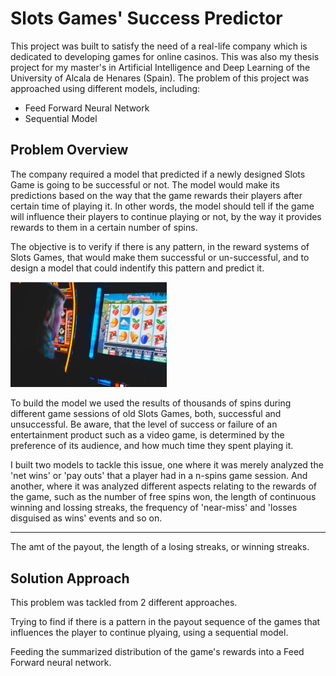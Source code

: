 # Slots Games' Success Predictor
This project was built to satisfy the need of a real-life company which is dedicated to developing games for online casinos. This was also my thesis project for my master's in Artificial Intelligence and Deep Learning of the University of Alcala de Henares (Spain). The problem of this project was approached using different models, including:

* Feed Forward Neural Network
* Sequential Model

## Problem Overview

The company required a model that predicted if a newly designed Slots Game is going to be successful or not. The model would make its predictions based on the way that the game rewards their players after certain time of playing it. In other words, the model should tell if the game will influence their players to continue playing or not, by the way it provides rewards to them in a certain number of spins.

The objective is to verify if there is any pattern, in the reward systems of Slots Games, that would make them successful or un-successful, and to design a model that could indentify this pattern and predict it.

<img src="images/slotsGamesPic.PNG" alt="drawing" width="250"/>

To build the model we used the results of thousands of spins during different game sessions of old Slots Games, both, successful and unsuccessful. Be aware, that the level of success or failure of an entertainment product such as a video game, is determined by the preference of its audience, and how much time they spent playing it.

I built two models to tackle this issue, one where it was merely analyzed the 'net wins' or 'pay outs' that a player had in a n-spins game session. And another, where it was analyzed different aspects relating to the rewards of the game, such as the number of free spins won, the length of continuous winning and lossing streaks, the frequency of 'near-miss' and 'losses disguised as wins' events and so on.


----
The amt of the payout, the length of a losing streaks, or winning streaks.

## Solution Approach
This problem was tackled from 2 different approaches.

Trying to find if there is a pattern in the payout sequence of the games that influences the player to continue plyaing, using a sequential model.

Feeding the summarized distribution of the game's rewards into a Feed Forward neural network.

